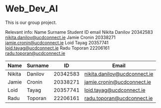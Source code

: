 # Web_Dev_AI

This is our group project.

Relevant info:
Name	Surname	Student ID	email
Nikita	Danilov	20342583	nikita.danilov@ucdconnect.ie
Jamie	Cronin	20338271	jamie.cronin@ucdconnect.ie
Loid	Tayag	20357741	loid.tayag@ucdconnect.ie
Radu	Toporan	22206161	radu.toporan@ucdconnect.ie

| Name     | Surname | ID     | Email |
| ----------- | ----------- | ----------- | ----------- |
| Nikita	|Danilov	|20342583|	nikita.danilov@ucdconnect.ie |
| Jamie |	Cronin |	20338271 |	jamie.cronin@ucdconnect.ie |
| Loid |	Tayag	| 20357741 |	loid.tayag@ucdconnect.ie |
| Radu |	Toporan	| 22206161 |	radu.toporan@ucdconnect.ie |
